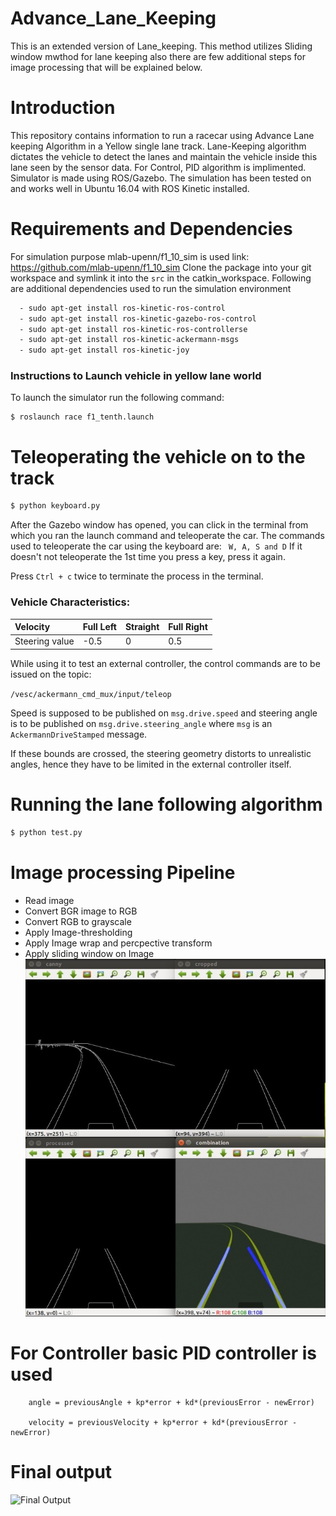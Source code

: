 # Advance_Lane_Keeping
This is an extended version of Lane_keeping. This method utilizes Sliding window mwthod for lane keeping also there are few additional steps for image processing that will be explained below.
# Introduction
This repository contains information to run a racecar using Advance Lane keeping Algorithm in a Yellow single lane track. Lane-Keeping algorithm dictates the vehicle to detect the lanes and maintain the vehicle inside this lane seen by the sensor data. For Control, PID algorithm is implimented. Simulator is made using ROS/Gazebo. The simulation has been tested on and works well in Ubuntu 16.04 with ROS Kinetic installed.
# Requirements and Dependencies
For simulation purpose mlab-upenn/f1_10_sim is used link: https://github.com/mlab-upenn/f1_10_sim 
Clone the package into your git workspace and symlink it into the `src` in the catkin_workspace.
Following are additional dependencies used to run the simulation environment
```sh
  - sudo apt-get install ros-kinetic-ros-control 
  - sudo apt-get install ros-kinetic-gazebo-ros-control 
  - sudo apt-get install ros-kinetic-ros-controllerse
  - sudo apt-get install ros-kinetic-ackermann-msgs 
  - sudo apt-get install ros-kinetic-joy
```

### Instructions to Launch vehicle in yellow lane world 

To launch the simulator run the following command: 
```
$ roslaunch race f1_tenth.launch
```
# Teleoperating the vehicle on to the track
```sh
$ python keyboard.py
```
After the Gazebo window has opened, you can click in the terminal from which you ran the launch command and teleoperate the car.
The commands used to teleoperate the car using the keyboard are: ``` W, A, S and D```
If it doesn't not teleoperate the 1st time you press a key, press it again. 

Press ```Ctrl + c``` twice to terminate the process in the terminal.


### Vehicle Characteristics:

| Velocity       | Full Left | Straight | Full Right |
| :------------- | --------- | -------- | ---------- |
| Steering value | -0.5      | 0        | 0.5        |

While using it to test an external controller, the control commands are to be issued on the topic:

`/vesc/ackermann_cmd_mux/input/teleop`

Speed is supposed to be published on `msg.drive.speed` and steering angle is to be published on `msg.drive.steering_angle` where `msg` is an `AckermannDriveStamped` message.

If these bounds are crossed, the steering geometry distorts to unrealistic angles, hence they have to be limited in the external controller itself.

# Running the lane following algorithm
```sh
$ python test.py
```
# Image processing Pipeline 
  - Read image
  - Convert BGR image to RGB
  - Convert RGB to grayscale
  - Apply Image-thresholding 
  - Apply Image wrap and percpective transform
  - Apply sliding window on Image
  ![Image Processing](https://github.com/snbagkar/Lane_Keeping/blob/main/6230e17a-59c4-400f-a3a7-0cdacc3448bd.jpeg)  

  
# For Controller basic PID controller is used 

        angle = previousAngle + kp*error + kd*(previousError - newError)
    
        velocity = previousVelocity + kp*error + kd*(previousError - newError)


# Final output
  
![Final Output]()

